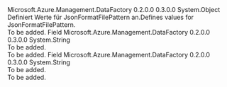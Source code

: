 <Type Name="JsonFormatFilePattern" FullName="Microsoft.Azure.Management.DataFactory.Models.JsonFormatFilePattern">
  <TypeSignature Language="C#" Value="public static class JsonFormatFilePattern" />
  <TypeSignature Language="ILAsm" Value=".class public auto ansi abstract sealed beforefieldinit JsonFormatFilePattern extends System.Object" />
  <TypeSignature Language="DocId" Value="T:Microsoft.Azure.Management.DataFactory.Models.JsonFormatFilePattern" />
  <TypeSignature Language="VB.NET" Value="Public Class JsonFormatFilePattern" />
  <TypeSignature Language="F#" Value="type JsonFormatFilePattern = class" />
  <AssemblyInfo>
    <AssemblyName>Microsoft.Azure.Management.DataFactory</AssemblyName>
    <AssemblyVersion>0.2.0.0</AssemblyVersion>
    <AssemblyVersion>0.3.0.0</AssemblyVersion>
  </AssemblyInfo>
  <Base>
    <BaseTypeName>System.Object</BaseTypeName>
  </Base>
  <Interfaces />
  <Docs>
    <summary>
            <span data-ttu-id="4ae24-101">Definiert Werte für JsonFormatFilePattern an.</span><span class="sxs-lookup"><span data-stu-id="4ae24-101">Defines values for JsonFormatFilePattern.</span></span>
            </summary>
    <remarks>To be added.</remarks>
  </Docs>
  <Members>
    <Member MemberName="ArrayOfObjects">
      <MemberSignature Language="C#" Value="public const string ArrayOfObjects;" />
      <MemberSignature Language="ILAsm" Value=".field public static literal string ArrayOfObjects" />
      <MemberSignature Language="DocId" Value="F:Microsoft.Azure.Management.DataFactory.Models.JsonFormatFilePattern.ArrayOfObjects" />
      <MemberSignature Language="VB.NET" Value="Public Const ArrayOfObjects As String " />
      <MemberSignature Language="F#" Value="val mutable ArrayOfObjects : string" Usage="Microsoft.Azure.Management.DataFactory.Models.JsonFormatFilePattern.ArrayOfObjects" />
      <MemberType>Field</MemberType>
      <AssemblyInfo>
        <AssemblyName>Microsoft.Azure.Management.DataFactory</AssemblyName>
        <AssemblyVersion>0.2.0.0</AssemblyVersion>
        <AssemblyVersion>0.3.0.0</AssemblyVersion>
      </AssemblyInfo>
      <ReturnValue>
        <ReturnType>System.String</ReturnType>
      </ReturnValue>
      <Docs>
        <summary>To be added.</summary>
        <remarks>To be added.</remarks>
      </Docs>
    </Member>
    <Member MemberName="SetOfObjects">
      <MemberSignature Language="C#" Value="public const string SetOfObjects;" />
      <MemberSignature Language="ILAsm" Value=".field public static literal string SetOfObjects" />
      <MemberSignature Language="DocId" Value="F:Microsoft.Azure.Management.DataFactory.Models.JsonFormatFilePattern.SetOfObjects" />
      <MemberSignature Language="VB.NET" Value="Public Const SetOfObjects As String " />
      <MemberSignature Language="F#" Value="val mutable SetOfObjects : string" Usage="Microsoft.Azure.Management.DataFactory.Models.JsonFormatFilePattern.SetOfObjects" />
      <MemberType>Field</MemberType>
      <AssemblyInfo>
        <AssemblyName>Microsoft.Azure.Management.DataFactory</AssemblyName>
        <AssemblyVersion>0.2.0.0</AssemblyVersion>
        <AssemblyVersion>0.3.0.0</AssemblyVersion>
      </AssemblyInfo>
      <ReturnValue>
        <ReturnType>System.String</ReturnType>
      </ReturnValue>
      <Docs>
        <summary>To be added.</summary>
        <remarks>To be added.</remarks>
      </Docs>
    </Member>
  </Members>
</Type>